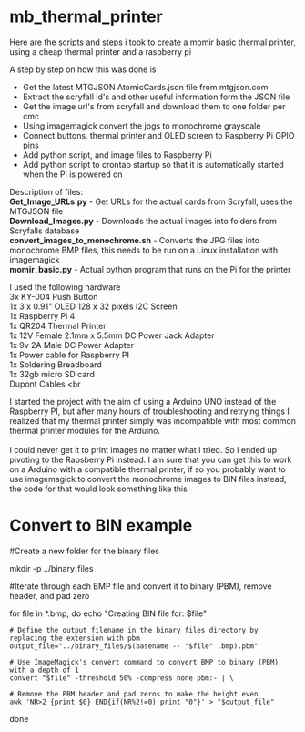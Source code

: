# mb_thermal_printer
Here are the scripts and steps i took to create a momir basic thermal printer, using a cheap thermal printer and a  raspberry pi

A step by step on how this was done is 

- Get the latest MTGJSON AtomicCards.json file from mtgjson.com
- Extract the scryfall id's and other useful information form the JSON file
- Get the image url's from scryfall and download them to one folder per cmc
- Using imagemagick convert the jpgs to monochrome grayscale
- Connect buttons, thermal printer and OLED screen to Raspberry Pi GPIO pins
- Add python script, and image files to Raspberry Pi
- Add python script to crontab startup so that it is automatically started when the Pi is powered on

Description of files: <br />
**Get_Image_URLs.py** - Get URLs for the actual cards from Scryfall, uses the MTGJSON file <br />
**Download_Images.py** - Downloads the actual images into folders from Scryfalls database <br />
**convert_images_to_monochrome.sh** - Converts the JPG files into monochrome BMP files, this needs to be run on a Linux installation with imagemagick <br />
**momir_basic.py** - Actual python program that runs on the Pi for the printer <br />

I used the following hardware <br />
3x KY-004 Push Button  <br />
1x 3 x 0.91" OLED 128 x 32 pixels I2C Screen <br />
1x Raspberry Pi 4 <br />
1x QR204 Thermal Printer <br />
1x 12V Female 2.1mm x 5.5mm DC Power Jack Adapter <br />
1x 9v 2A Male DC Power Adapter <br />
1x Power cable for Raspberry PI <br />
1x Soldering Breadboard <br />
1x 32gb micro SD card <br />
Dupont Cables <br 

I started the project with the aim of using a Arduino UNO instead of the Raspberry PI, but after many hours of troubleshooting and retrying things I realized that my thermal printer simply was incompatible with most common thermal printer modules for the Arduino. <br /> <br /> I could never get it to print images no matter what I tried. So I ended up pivoting to the Rapsberry Pi instead. I am sure that you can get this to work on a Arduino with a compatible thermal printer, if so you probably want to use imagemagick to convert the monochrome images to BIN files instead, the code for that would look something like this


# Convert to BIN example

#Create a new folder for the binary files

mkdir -p ../binary_files

#Iterate through each BMP file and convert it to binary (PBM), remove header, and pad zero

for file in *.bmp; do
    echo "Creating BIN file for: $file" 

    # Define the output filename in the binary_files directory by replacing the extension with pbm
    output_file="../binary_files/$(basename -- "$file" .bmp).pbm"

    # Use ImageMagick's convert command to convert BMP to binary (PBM) with a depth of 1
    convert "$file" -threshold 50% -compress none pbm:- | \
    
    # Remove the PBM header and pad zeros to make the height even
    awk 'NR>2 {print $0} END{if(NR%2!=0) print "0"}' > "$output_file"
done
